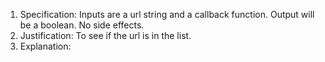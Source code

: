 1. Specification:
Inputs are a url string and a callback function. 
Output will be a boolean. No side effects.
2. Justification:
To see if the url is in the list.
3. Explanation:
